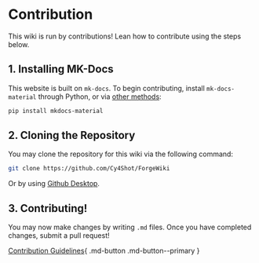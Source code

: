 # Contribution

This wiki is run by contributions! Lean how to contribute using the steps below.

## 1. Installing MK-Docs
This website is built on `mk-docs`. To begin contributing, install `mk-docs-material` through Python, or via [other methods](https://squidfunk.github.io/mkdocs-material/getting-started/):
```sh
pip install mkdocs-material
```

## 2. Cloning the Repository
You may clone the repository for this wiki via the following command:
```sh
git clone https://github.com/Cy4Shot/ForgeWiki
```
Or by using [Github Desktop](https://docs.github.com/en/desktop/contributing-and-collaborating-using-github-desktop/adding-and-cloning-repositories/cloning-and-forking-repositories-from-github-desktop).

## 3. Contributing!
You may now make changes by writing `.md` files. Once you have completed changes, submit a pull request!


[Contribution Guidelines](/wiki/Contributing/guidelines){ .md-button .md-button--primary }
